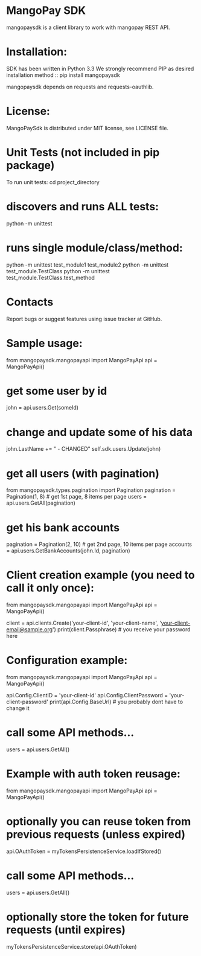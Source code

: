 MangoPay SDK
=================================================
mangopaysdk is a client library to work with mangopay REST API.


Installation:
=================================================
SDK has been written in Python 3.3
We strongly recommend PIP as desired installation method ::
    pip install mangopaysdk

mangopaysdk depends on requests and requests-oauthlib.


License:
=================================================
MangoPaySdk is distributed under MIT license, see LICENSE file.


Unit Tests (not included in pip package)
=================================================
To run unit tests:
cd project_directory
# discovers and runs ALL tests:
python -m unittest
# runs single module/class/method:
python -m unittest test_module1 test_module2
python -m unittest test_module.TestClass
python -m unittest test_module.TestClass.test_method


Contacts
=================================================
Report bugs or suggest features using issue tracker at GitHub.


Sample usage:
=================================================

from mangopaysdk.mangopayapi import MangoPayApi
api = MangoPayApi()

# get some user by id
john = api.users.Get(someId)

# change and update some of his data
john.LastName += " - CHANGED"
self.sdk.users.Update(john)

# get all users (with pagination)
from mangopaysdk.types.pagination import Pagination
pagination = Pagination(1, 8) # get 1st page, 8 items per page
users = api.users.GetAll(pagination)

# get his bank accounts
pagination = Pagination(2, 10) # get 2nd page, 10 items per page
accounts = api.users.GetBankAccounts(john.Id, pagination)


Client creation example (you need to call it only once):
=================================================

from mangopaysdk.mangopayapi import MangoPayApi
api = MangoPayApi()

client = api.clients.Create('your-client-id', 'your-client-name', 'your-client-email@sample.org')
print(client.Passphrase) # you receive your password here


Configuration example:
=================================================

from mangopaysdk.mangopayapi import MangoPayApi
api = MangoPayApi()

api.Config.ClientID = 'your-client-id'
api.Config.ClientPassword = 'your-client-password'
print(api.Config.BaseUrl) # you probably dont have to change it

# call some API methods...
users = api.users.GetAll()


Example with auth token reusage:
=================================================

from mangopaysdk.mangopayapi import MangoPayApi
api = MangoPayApi()

# optionally you can reuse token from previous requests (unless expired)
api.OAuthToken = myTokensPersistenceService.loadIfStored()

# call some API methods...
users = api.users.GetAll()

# optionally store the token for future requests (until expires)
myTokensPersistenceService.store(api.OAuthToken)
